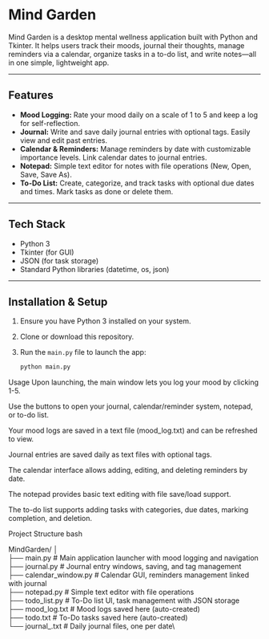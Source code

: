 # Mind Garden

Mind Garden is a desktop mental wellness application built with Python and Tkinter. It helps users track their moods, journal their thoughts, manage reminders via a calendar, organize tasks in a to-do list, and write notes—all in one simple, lightweight app.

---

## Features

- **Mood Logging:** Rate your mood daily on a scale of 1 to 5 and keep a log for self-reflection.
- **Journal:** Write and save daily journal entries with optional tags. Easily view and edit past entries.
- **Calendar & Reminders:** Manage reminders by date with customizable importance levels. Link calendar dates to journal entries.
- **Notepad:** Simple text editor for notes with file operations (New, Open, Save, Save As).
- **To-Do List:** Create, categorize, and track tasks with optional due dates and times. Mark tasks as done or delete them.

---

## Tech Stack

- Python 3  
- Tkinter (for GUI)  
- JSON (for task storage)  
- Standard Python libraries (datetime, os, json)

---

## Installation & Setup

1. Ensure you have Python 3 installed on your system.  
2. Clone or download this repository.  
3. Run the `main.py` file to launch the app:

   ```bash
   python main.py

Usage
Upon launching, the main window lets you log your mood by clicking 1-5.

Use the buttons to open your journal, calendar/reminder system, notepad, or to-do list.

Your mood logs are saved in a text file (mood_log.txt) and can be refreshed to view.

Journal entries are saved daily as text files with optional tags.

The calendar interface allows adding, editing, and deleting reminders by date.

The notepad provides basic text editing with file save/load support.

The to-do list supports adding tasks with categories, due dates, marking completion, and deletion.

Project Structure
bash

MindGarden/
│\
├── main.py # Main application launcher with mood logging and navigation\
├── journal.py # Journal entry windows, saving, and tag management\
├── calendar_window.py # Calendar GUI, reminders management linked with journal\
├── notepad.py # Simple text editor with file operations\
├── todo_list.py # To-Do list UI, task management with JSON storage\
├── mood_log.txt # Mood logs saved here (auto-created)\
├── todo.txt # To-Do tasks saved here (auto-created)\
└── journal_<date>.txt # Daily journal files, one per date\
